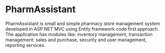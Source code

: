 # PharmAssistant
 PharmAssistant is small and simple pharmacy store management system developed in ASP.NET MVC using Entity framework code first approach. The application has modules like: inventory management, transaction management: sales and purchase, security and user management, reporting services. 
